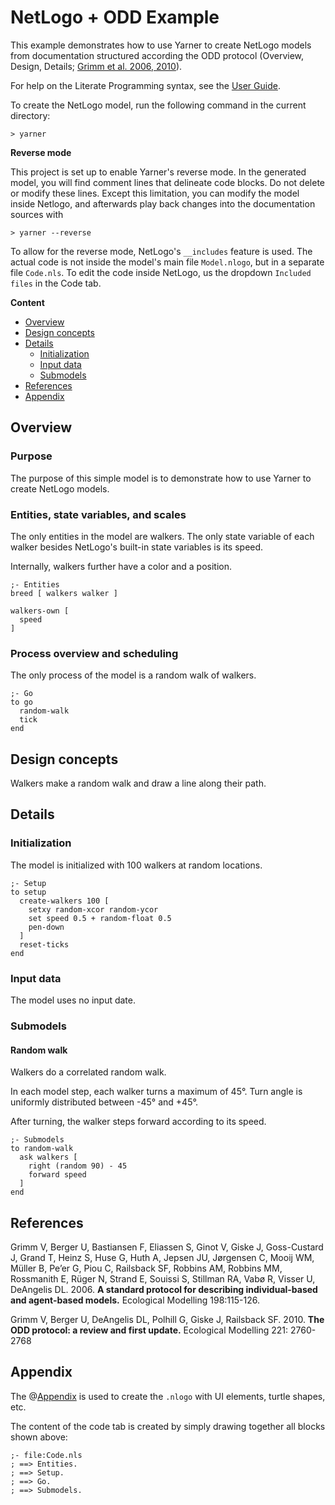 # NetLogo + ODD Example

This example demonstrates how to use Yarner to create NetLogo models from documentation structured according the ODD protocol (Overview, Design, Details; [Grimm et al. 2006, 2010](#references)). 

For help on the Literate Programming syntax, see the [User Guide](https://mlange-42.github.io/yarner/).

To create the NetLogo model, run the following command in the current directory:

```
> yarner
```

**Reverse mode**

This project is set up to enable Yarner's reverse mode. In the generated model, you will find comment lines that delineate code blocks. Do not delete or modify these lines. Except this limitation, you can modify the model inside Netlogo, and afterwards play back changes into the documentation sources with

```
> yarner --reverse
```

To allow for the reverse mode, NetLogo's `__includes` feature is used. The actual code is not inside the model's main file `Model.nlogo`, but in a separate file `Code.nls`. To edit the code inside NetLogo, us the dropdown `Included files` in the Code tab.

**Content**

* [Overview](#overview)
* [Design concepts](#design-concepts)
* [Details](#details)
  * [Initialization](#initialization)
  * [Input data](#input-data)
  * [Submodels](#submodels)
* [References](#references)
* [Appendix](#appendix)

## Overview

### Purpose

The purpose of this simple model is to demonstrate how to use Yarner to create NetLogo models.

### Entities, state variables, and scales

The only entities in the model are walkers. The only state variable of each walker besides NetLogo's built-in state variables is its speed.

Internally, walkers further have a color and a position.

```netlogo
;- Entities
breed [ walkers walker ]

walkers-own [
  speed
]
```

### Process overview and scheduling

The only process of the model is a random walk of walkers.

```netlogo
;- Go
to go
  random-walk
  tick
end
```

## Design concepts

Walkers make a random walk and draw a line along their path.

## Details

### Initialization

The model is initialized with 100 walkers at random locations.

```netlogo
;- Setup
to setup
  create-walkers 100 [
    setxy random-xcor random-ycor
    set speed 0.5 + random-float 0.5
    pen-down
  ]
  reset-ticks
end
```

### Input data

The model uses no input date.

### Submodels

#### Random walk

Walkers do a correlated random walk.

In each model step, each walker turns a maximum of 45°. Turn angle is uniformly distributed between -45° and +45°.

After turning, the walker steps forward according to its speed.

```netlogo
;- Submodels
to random-walk
  ask walkers [
    right (random 90) - 45
    forward speed
  ]
end
```

## References

Grimm V, Berger U, Bastiansen F, Eliassen S, Ginot V, Giske J, Goss-Custard J, Grand T, Heinz S, Huse G, Huth A, Jepsen JU, Jørgensen C, Mooij WM, Müller B, Pe’er G, Piou C, Railsback SF, Robbins AM, Robbins MM, Rossmanith E, Rüger N, Strand E, Souissi S, Stillman RA, Vabø R, Visser U, DeAngelis DL. 2006. **A standard protocol for describing individual-based and agent-based models.** Ecological Modelling 198:115-126. 

Grimm V, Berger U, DeAngelis DL, Polhill G, Giske J, Railsback SF. 2010. **The ODD protocol: a review and first update.** Ecological Modelling 221: 2760-2768

## Appendix

The @[Appendix](appendix.md) is used to create the `.nlogo` with UI elements, turtle shapes, etc.

The content of the code tab is created by simply drawing together all blocks shown above:

```netlogo
;- file:Code.nls
; ==> Entities.
; ==> Setup.
; ==> Go.
; ==> Submodels.
```

